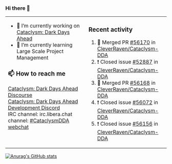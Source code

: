 ### Hi there 👋

<table><tr><td valign="top" width="50%">

- 🔭 I’m currently working on [Cataclysm: Dark Days Ahead](https://github.com/CleverRaven/Cataclysm-DDA)
- 🌱 I’m currently learning Large Scale Project Management

### 📫 How to reach me
[Cataclysm: Dark Days Ahead Discourse](https://discourse.cataclysmdda.org)  
[Cataclysm: Dark Days Ahead Development Discord](https://discord.gg/jFEc7Yp)  
IRC channel: irc.libera.chat channel: [#CataclysmDDA webchat](https://kiwiirc.com/nextclient/irc.libera.chat#CataclysmDDA)

</td><td valign="top" width="50%">

### Recent activity
<!--START_SECTION:activity-->
1. 🎉 Merged PR [#56170](https://github.com/CleverRaven/Cataclysm-DDA/pull/56170) in [CleverRaven/Cataclysm-DDA](https://github.com/CleverRaven/Cataclysm-DDA)
2. ❗️ Closed issue [#52887](https://github.com/CleverRaven/Cataclysm-DDA/issues/52887) in [CleverRaven/Cataclysm-DDA](https://github.com/CleverRaven/Cataclysm-DDA)
3. 🎉 Merged PR [#56168](https://github.com/CleverRaven/Cataclysm-DDA/pull/56168) in [CleverRaven/Cataclysm-DDA](https://github.com/CleverRaven/Cataclysm-DDA)
4. ❗️ Closed issue [#56072](https://github.com/CleverRaven/Cataclysm-DDA/issues/56072) in [CleverRaven/Cataclysm-DDA](https://github.com/CleverRaven/Cataclysm-DDA)
5. ❗️ Closed issue [#56156](https://github.com/CleverRaven/Cataclysm-DDA/issues/56156) in [CleverRaven/Cataclysm-DDA](https://github.com/CleverRaven/Cataclysm-DDA)
<!--END_SECTION:activity-->

</td></tr></table>

[![Anurag's GitHub stats](https://github-readme-stats.vercel.app/api?username=kevingranade)](https://github.com/anuraghazra/github-readme-stats)

